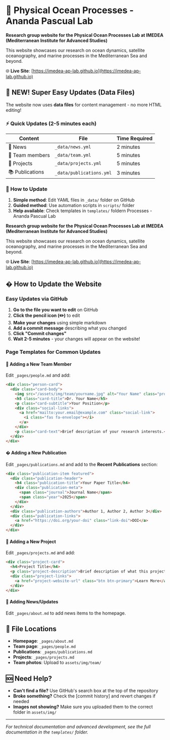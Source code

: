 # 🌊 Physical Ocean Processes - Ananda Pascual Lab

**Research group website for the Physical Ocean Processes Lab at IMEDEA (Mediterranean Institute for Advanced Studies)**

This website showcases our research on ocean dynamics, satellite oceanography, and marine processes in the Mediterranean Sea and beyond.

🌐 **Live Site**: [https://imedea-ap-lab.github.io](https://imedea-ap-lab.github.io)

## 🚀 NEW! Super Easy Updates (Data Files)

The website now uses **data files** for content management - no more HTML editing!

### ⚡ Quick Updates (2-5 minutes each)

| Content | File | Time Required |
|---------|------|---------------|
| 📰 News | `_data/news.yml` | 2 minutes |
| 👥 Team members | `_data/team.yml` | 5 minutes |
| 🔬 Projects | `_data/projects.yml` | 5 minutes |
| 📚 Publications | `_data/publications.yml` | 3 minutes |

### 🎯 How to Update

1. **Simple method**: Edit YAML files in `_data/` folder on GitHub
2. **Guided method**: Use automation scripts in `scripts/` folder
3. **Help available**: Check templates in `templates/` foldern Processes - Ananda Pascual Lab

**Research group website for the Physical Ocean Processes Lab at IMEDEA (Mediterranean Institute for Advanced Studies)**

This website showcases our research on ocean dynamics, satellite oceanography, and marine processes in the Mediterranean Sea and beyond.

🌐 **Live Site**: [https://imedea-ap-lab.github.io](https://imedea-ap-lab.github.io)

## � How to Update the Website

### Easy Updates via GitHub 

1. **Go to the file you want to edit** on GitHub
2. **Click the pencil icon (✏️)** to edit
3. **Make your changes** using simple markdown
4. **Add a commit message** describing what you changed
5. **Click "Commit changes"**
6. **Wait 2-5 minutes** - your changes will appear on the website!

### Page Templates for Common Updates
#### 👥 Adding a New Team Member
Edit `_pages/people.md` and add:

```markdown
<div class="person-card">
  <div class="card-body">
    <img src="/assets/img/team/yourname.jpg" alt="Your Name" class="profile-image">
    <h5 class="card-title">Dr. Your Name</h5>
    <p class="card-subtitle">Your Position</p>
    <div class="social-links">
      <a href="mailto:your.email@example.com" class="social-link">
        <i class="fas fa-envelope"></i>
      </a>
    </div>
    <p class="card-text">Brief description of your research interests.</p>
  </div>
</div>
```

#### � Adding a New Publication
Edit `_pages/publications.md` and add to the **Recent Publications** section:

```markdown
<div class="publication-item featured">
  <div class="publication-header">
    <h4 class="publication-title">Your Paper Title</h4>
    <div class="publication-meta">
      <span class="journal">Journal Name</span>
      <span class="year">2025</span>
    </div>
  </div>
  <div class="publication-authors">Author 1, Author 2, Author 3</div>
  <div class="publication-links">
    <a href="https://doi.org/your-doi" class="link-doi">DOI</a>
  </div>
</div>
```

#### 🔬 Adding a New Project
Edit `_pages/projects.md` and add:

```markdown
<div class="project-card">
  <h4>Project Title</h4>
  <p class="project-description">Brief description of what this project is about and its main goals.</p>
  <div class="project-links">
    <a href="project-website-url" class="btn btn-primary">Learn More</a>
  </div>
</div>
```

#### 📰 Adding News/Updates
Edit `_pages/about.md` to add news items to the homepage.

## 📂 File Locations

- **Homepage**: `_pages/about.md`
- **Team page**: `_pages/people.md`
- **Publications**: `_pages/publications.md`
- **Projects**: `_pages/projects.md`
- **Team photos**: Upload to `assets/img/team/`

## 🆘 Need Help?

- **Can't find a file?** Use GitHub's search box at the top of the repository
- **Broke something?** Check the [commit history] and revert changes if needed
- **Images not showing?** Make sure you uploaded them to the correct folder in `assets/img/`

---

*For technical documentation and advanced development, see the full documentation in the `templates/` folder.*
